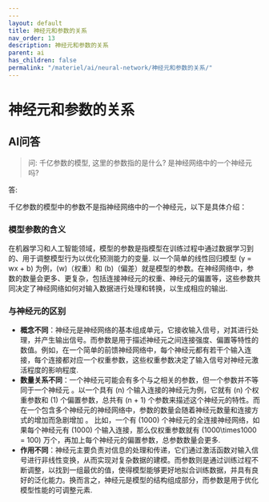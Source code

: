 ```yaml
---
---
layout: default
title: 神经元和参数的关系
nav_order: 13
description: 神经元和参数的关系
parent: ai
has_children: false
permalink: "/materiel/ai/neural-network/神经元和参数的关系/"
---
```


# 神经元和参数的关系

## AI问答

> 问: 千亿参数的模型, 这里的参数指的是什么? 是神经网络中的一个神经元吗?

答:

千亿参数的模型中的参数不是指神经网络中的一个神经元，以下是具体介绍：

### 模型参数的含义

在机器学习和人工智能领域，模型的参数是指模型在训练过程中通过数据学习到的、用于调整模型行为以优化预测能力的变量. 以一个简单的线性回归模型 \(y = wx + b\) 为例，\(w\)（权重）和 \(b\)（偏差）就是模型的参数。在神经网络中，参数的数量会更多、更复杂，包括连接神经元的权重、神经元的偏置等，这些参数共同决定了神经网络如何对输入数据进行处理和转换，以生成相应的输出.

### 与神经元的区别

- **概念不同**：神经元是神经网络的基本组成单元，它接收输入信号，对其进行处理，并产生输出信号。而参数是用于描述神经元之间连接强度、偏置等特性的数值。例如，在一个简单的前馈神经网络中，每个神经元都有若干个输入连接，每个连接都对应一个权重参数，这些权重参数决定了输入信号对神经元激活程度的影响程度.
- **数量关系不同**：一个神经元可能会有多个与之相关的参数，但一个参数并不等同于一个神经元 。以一个具有 \(n\) 个输入连接的神经元为例，它就有 \(n\) 个权重参数和 \(1\) 个偏置参数，总共有 \(n + 1\) 个参数来描述这个神经元的特性。而在一个包含多个神经元的神经网络中，参数的数量会随着神经元数量和连接方式的增加而急剧增加 。 比如，一个有 \(1000\) 个神经元的全连接神经网络，如果每个神经元有 \(1000\) 个输入连接，那么仅权重参数就有 \(1000\times1000 = 100\) 万个，再加上每个神经元的偏置参数，总参数数量会更多.
- **作用不同**：神经元主要负责对信息的处理和传递，它们通过激活函数对输入信号进行非线性变换，从而实现对复杂数据的建模。而参数则是通过训练过程不断调整，以找到一组最优的值，使得模型能够更好地拟合训练数据，并具有良好的泛化能力。换而言之，神经元是模型的结构组成部分，而参数是用于优化模型性能的可调整元素.
